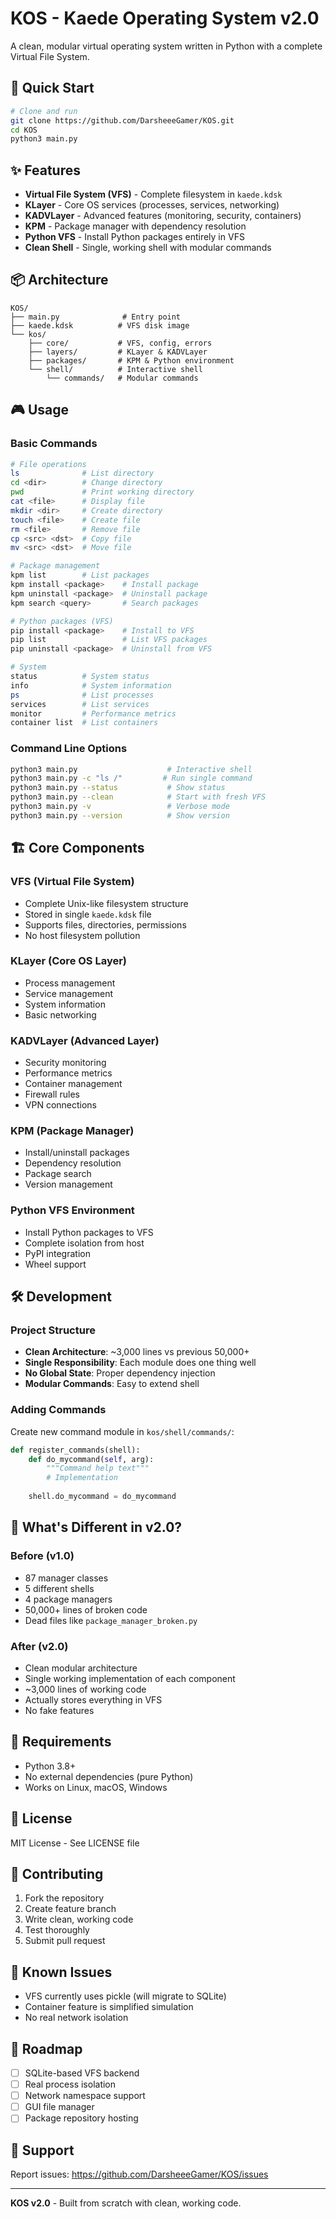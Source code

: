 # KOS - Kaede Operating System v2.0

A clean, modular virtual operating system written in Python with a complete Virtual File System.

## 🚀 Quick Start

```bash
# Clone and run
git clone https://github.com/DarsheeeGamer/KOS.git
cd KOS
python3 main.py
```

## ✨ Features

- **Virtual File System (VFS)** - Complete filesystem in `kaede.kdsk`
- **KLayer** - Core OS services (processes, services, networking)  
- **KADVLayer** - Advanced features (monitoring, security, containers)
- **KPM** - Package manager with dependency resolution
- **Python VFS** - Install Python packages entirely in VFS
- **Clean Shell** - Single, working shell with modular commands

## 📦 Architecture

```
KOS/
├── main.py              # Entry point
├── kaede.kdsk          # VFS disk image
└── kos/
    ├── core/           # VFS, config, errors
    ├── layers/         # KLayer & KADVLayer
    ├── packages/       # KPM & Python environment
    └── shell/          # Interactive shell
        └── commands/   # Modular commands
```

## 🎮 Usage

### Basic Commands

```bash
# File operations
ls              # List directory
cd <dir>        # Change directory
pwd             # Print working directory
cat <file>      # Display file
mkdir <dir>     # Create directory
touch <file>    # Create file
rm <file>       # Remove file
cp <src> <dst>  # Copy file
mv <src> <dst>  # Move file

# Package management
kpm list        # List packages
kpm install <package>    # Install package
kpm uninstall <package>  # Uninstall package
kpm search <query>       # Search packages

# Python packages (VFS)
pip install <package>    # Install to VFS
pip list                 # List VFS packages
pip uninstall <package>  # Uninstall from VFS

# System
status          # System status
info            # System information
ps              # List processes
services        # List services
monitor         # Performance metrics
container list  # List containers
```

### Command Line Options

```bash
python3 main.py                    # Interactive shell
python3 main.py -c "ls /"         # Run single command
python3 main.py --status           # Show status
python3 main.py --clean            # Start with fresh VFS
python3 main.py -v                 # Verbose mode
python3 main.py --version          # Show version
```

## 🏗️ Core Components

### VFS (Virtual File System)
- Complete Unix-like filesystem structure
- Stored in single `kaede.kdsk` file
- Supports files, directories, permissions
- No host filesystem pollution

### KLayer (Core OS Layer)
- Process management
- Service management
- System information
- Basic networking

### KADVLayer (Advanced Layer)
- Security monitoring
- Performance metrics
- Container management
- Firewall rules
- VPN connections

### KPM (Package Manager)
- Install/uninstall packages
- Dependency resolution
- Package search
- Version management

### Python VFS Environment
- Install Python packages to VFS
- Complete isolation from host
- PyPI integration
- Wheel support

## 🛠️ Development

### Project Structure
- **Clean Architecture**: ~3,000 lines vs previous 50,000+
- **Single Responsibility**: Each module does one thing well
- **No Global State**: Proper dependency injection
- **Modular Commands**: Easy to extend shell

### Adding Commands
Create new command module in `kos/shell/commands/`:

```python
def register_commands(shell):
    def do_mycommand(self, arg):
        """Command help text"""
        # Implementation
    
    shell.do_mycommand = do_mycommand
```

## 📝 What's Different in v2.0?

### Before (v1.0)
- 87 manager classes
- 5 different shells
- 4 package managers
- 50,000+ lines of broken code
- Dead files like `package_manager_broken.py`

### After (v2.0)
- Clean modular architecture
- Single working implementation of each component
- ~3,000 lines of working code
- Actually stores everything in VFS
- No fake features

## 🔧 Requirements

- Python 3.8+
- No external dependencies (pure Python)
- Works on Linux, macOS, Windows

## 📄 License

MIT License - See LICENSE file

## 🤝 Contributing

1. Fork the repository
2. Create feature branch
3. Write clean, working code
4. Test thoroughly
5. Submit pull request

## 🐛 Known Issues

- VFS currently uses pickle (will migrate to SQLite)
- Container feature is simplified simulation
- No real network isolation

## 🚦 Roadmap

- [ ] SQLite-based VFS backend
- [ ] Real process isolation
- [ ] Network namespace support
- [ ] GUI file manager
- [ ] Package repository hosting

## 💬 Support

Report issues: https://github.com/DarsheeeGamer/KOS/issues

---

**KOS v2.0** - Built from scratch with clean, working code.